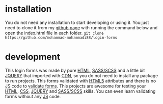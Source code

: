 # installation
You do not need any installation to start developing or using it. You just need to clone it from my [github page](https://github.com/mohammad-mohammadi88/login-forms) with running the command below and open the index.html file in each folder.
 `git clone https://github.com/mohammad-mohammadi88/login-forms`

# development
This login forms was made by pure [HTML](https://html.com/), [SASS/SCSS](https://sass-lang.com/) and a little bit [JQUERY](https://jquery.com/) that imported with [CDN](https://en.wikipedia.org/wiki/Content_delivery_network), so you do not need to install any package to run projects.
This forms validated with [HTML5](https://en.wikipedia.org/wiki/HTML5) attributes and there is no [JS](https://www.javascript.com/) code to [validate forms](https://clearout.io/blog/form-validation/).
This projects are awesome for testing your [HTML](https://html.com/), [CSS](https://www.w3schools.com/css/), [JQUERY](https://jquery.com/) and [SASS/SCSS](https://sass-lang.com/) skills.
You can even learn validating forms without any [JS](https://www.javascript.com/) code.
